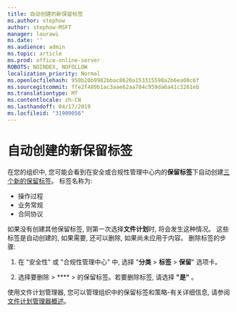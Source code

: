 ```yaml
---
title: 自动创建的新保留标签
ms.author: stephow
author: stephow-MSFT
manager: laurawi
ms.date: ''
ms.audience: admin
ms.topic: article
ms.prod: office-online-server
ROBOTS: NOINDEX, NOFOLLOW
localization_priority: Normal
ms.openlocfilehash: 950b20b9982bbac8620a153315598a2b6ea08c6f
ms.sourcegitcommit: ffe2f489b1ac3aae62aa784c959da6a41c3261eb
ms.translationtype: MT
ms.contentlocale: zh-CN
ms.lasthandoff: 04/17/2019
ms.locfileid: "31909056"
---
```

# <a name="new-retention-labels-created-automatically"></a>自动创建的新保留标签

在您的组织中, 您可能会看到在安全或合规性管理中心内的**保留标签**下自动创建[三个新的保留标签](https://docs.microsoft.com/en-us/office365/securitycompliance/file-plan-manager#default-retention-labels-and-label-policy)。 标签名称为:

- 操作过程
- 业务常规
- 合同协议

如果没有创建其他保留标签, 则第一次选择**文件计划**时, 将会发生这种情况。 这些标签是自动创建的, 如果需要, 还可以删除, 如果尚未应用于内容。 删除标签的步骤:

1. 在 "安全性" 或 "合规性管理中心" 中, 选择 "**分类** > **标签** > **保留**" 选项卡。

1. 选择要删除 > **** > 的保留标签。若要删除标签, 请选择 **"是"** 。

使用文件计划管理器, 您可以管理组织中的保留标签和策略-有关详细信息, 请参阅[文件计划管理器概述](https://docs.microsoft.com/en-us/office365/securitycompliance/file-plan-manager)。